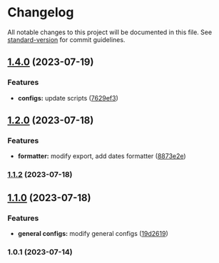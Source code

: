 # Changelog

All notable changes to this project will be documented in this file. See [standard-version](https://github.com/conventional-changelog/standard-version) for commit guidelines.

## [1.4.0](https://github.com/agustinanunez/utils/compare/v1.2.0...v1.4.0) (2023-07-19)


### Features

* **configs:** update scripts ([7629ef3](https://github.com/agustinanunez/utils/commit/7629ef3f0302f9f059f4a5cda1031d323c1157b4))

## [1.2.0](https://github.com/agustinanunez/utils/compare/v1.1.2...v1.2.0) (2023-07-18)


### Features

* **formatter:** modify export, add dates formatter ([8873e2e](https://github.com/agustinanunez/utils/commit/8873e2eb0b8b8983da95a0258ec407f4c5e8160b))

### [1.1.2](https://github.com/agustinanunez/utils/compare/v1.1.0...v1.1.2) (2023-07-18)

## [1.1.0](https://github.com/agustinanunez/utils/compare/v1.0.1...v1.1.0) (2023-07-18)


### Features

* **general configs:** modify general configs ([19d2619](https://github.com/agustinanunez/utils/commit/19d2619973e3713fb9e5894dd92b6c65805cde2d))

### 1.0.1 (2023-07-14)
